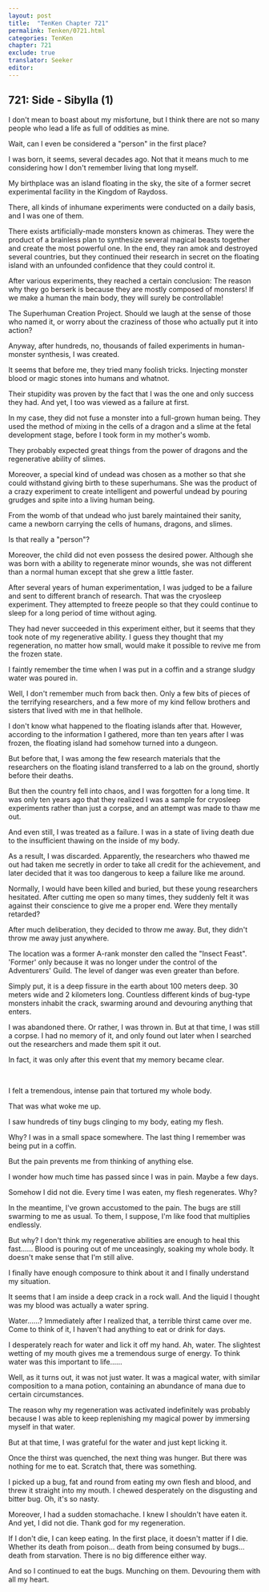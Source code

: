 ```yaml
---
layout: post
title:  "TenKen Chapter 721"
permalink: Tenken/0721.html
categories: TenKen
chapter: 721
exclude: true
translator: Seeker
editor: 
---
```

<h2 id="ch721">721: Side - Sibylla (1)</h2>

I don't mean to boast about my misfortune, but I think there are not so many people who lead a life as full of oddities as mine.

Wait, can I even be considered a "person" in the first place?

I was born, it seems, several decades ago. Not that it means much to me considering how I don't remember living that long myself.

My birthplace was an island floating in the sky, the site of a former secret experimental facility in the Kingdom of Raydoss.

There, all kinds of inhumane experiments were conducted on a daily basis, and I was one of them.

There exists artificially-made monsters known as chimeras. They were the product of a brainless plan to synthesize several magical beasts together and create the most powerful one. In the end, they ran amok and destroyed several countries, but they continued their research in secret on the floating island with an unfounded confidence that they could control it.

After various experiments, they reached a certain conclusion: The reason why they go berserk is because they are mostly composed of monsters! If we make a human the main body, they will surely be controllable!

The Superhuman Creation Project. Should we laugh at the sense of those who named it, or worry about the craziness of those who actually put it into action?

Anyway, after hundreds, no, thousands of failed experiments in human-monster synthesis, I was created.

It seems that before me, they tried many foolish tricks. Injecting monster blood or magic stones into humans and whatnot.

Their stupidity was proven by the fact that I was the one and only success they had. And yet, I too was viewed as a failure at first.

In my case, they did not fuse a monster into a full-grown human being. They used the method of mixing in the cells of a dragon and a slime at the fetal development stage, before I took form in my mother's womb.

They probably expected great things from the power of dragons and the regenerative ability of slimes.

Moreover, a special kind of undead was chosen as a mother so that she could withstand giving birth to these superhumans. She was the product of a crazy experiment to create intelligent and powerful undead by pouring grudges and spite into a living human being.

From the womb of that undead who just barely maintained their sanity, came a newborn carrying the cells of humans, dragons, and slimes.

Is that really a "person"?

Moreover, the child did not even possess the desired power. Although she was born with a ability to regenerate minor wounds, she was not different than a normal human except that she grew a little faster.

After several years of human experimentation, I was judged to be a failure and sent to different branch of research. That was the cryosleep experiment. They attempted to freeze people so that they could continue to sleep for a long period of time without aging.

They had never succeeded in this experiment either, but it seems that they took note of my regenerative ability. I guess they thought that my regeneration, no matter how small, would make it possible to revive me from the frozen state.

I faintly remember the time when I was put in a coffin and a strange sludgy water was poured in.

Well, I don't remember much from back then. Only a few bits of pieces of the terrifying researchers, and a few more of my kind fellow brothers and sisters that lived with me in that hellhole.

I don't know what happened to the floating islands after that. However, according to the information I gathered, more than ten years after I was frozen, the floating island had somehow turned into a dungeon.

But before that, I was among the few research materials that the researchers on the floating island transferred to a lab on the ground, shortly before their deaths.

But then the country fell into chaos, and I was forgotten for a long time. It was only ten years ago that they realized I was a sample for cryosleep experiments rather than just a corpse, and an attempt was made to thaw me out.

And even still, I was treated as a failure. I was in a state of living death due to the insufficient thawing on the inside of my body.

As a result, I was discarded. Apparently, the researchers who thawed me out had taken me secretly in order to take all credit for the achievement, and later decided that it was too dangerous to keep a failure like me around.

Normally, I would have been killed and buried, but these young researchers hesitated. After cutting me open so many times, they suddenly felt it was against their conscience to give me a proper end. Were they mentally retarded?

After much deliberation, they decided to throw me away. But, they didn't throw me away just anywhere.

The location was a former A-rank monster den called the "Insect Feast". 'Former' only because it was no longer under the control of the Adventurers' Guild. The level of danger was even greater than before.

Simply put, it is a deep fissure in the earth about 100 meters deep. 30 meters wide and 2 kilometers long. Countless different kinds of bug-type monsters inhabit the crack, swarming around and devouring anything that enters.

I was abandoned there. Or rather, I was thrown in. But at that time, I was still a corpse. I had no memory of it, and only found out later when I searched out the researchers and made them spit it out.

In fact, it was only after this event that my memory became clear.

<br>

I felt a tremendous, intense pain that tortured my whole body.

That was what woke me up.

I saw hundreds of tiny bugs clinging to my body, eating my flesh.

Why? I was in a small space somewhere. The last thing I remember was being put in a coffin.

But the pain prevents me from thinking of anything else.

I wonder how much time has passed since I was in pain. Maybe a few days.

Somehow I did not die. Every time I was eaten, my flesh regenerates. Why?

In the meantime, I've grown accustomed to the pain. The bugs are still swarming to me as usual. To them, I suppose, I'm like food that multiplies endlessly.

But why? I don't think my regenerative abilities are enough to heal this fast…… Blood is pouring out of me unceasingly, soaking my whole body. It doesn't make sense that I'm still alive.

I finally have enough composure to think about it and I finally understand my situation.

It seems that I am inside a deep crack in a rock wall. And the liquid I thought was my blood was actually a water spring.

Water……? Immediately after I realized that, a terrible thirst came over me. Come to think of it, I haven't had anything to eat or drink for days.

I desperately reach for water and lick it off my hand. Ah, water. The slightest wetting of my mouth gives me a tremendous surge of energy. To think water was this important to life……

Well, as it turns out, it was not just water. It was a magical water, with similar composition to a mana potion, containing an abundance of mana due to certain circumstances.

The reason why my regeneration was activated indefinitely was probably because I was able to keep replenishing my magical power by immersing myself in that water.

But at that time, I was grateful for the water and just kept licking it.

Once the thirst was quenched, the next thing was hunger. But there was nothing for me to eat. Scratch that, there was something.

I picked up a bug, fat and round from eating my own flesh and blood, and threw it straight into my mouth. I chewed desperately on the disgusting and bitter bug. Oh, it's so nasty.

Moreover, I had a sudden stomachache. I knew I shouldn't have eaten it. And yet, I did not die. Thank god for my regeneration.

If I don't die, I can keep eating. In the first place, it doesn't matter if I die. Whether its death from poison… death from being consumed by bugs… death from starvation. There is no big difference either way.

And so I continued to eat the bugs. Munching on them. Devouring them with all my heart.




